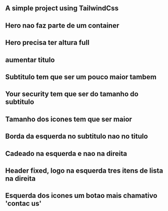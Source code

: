 ## A simple project using TailwindCss

## Hero nao faz parte de um container

## Hero precisa ter altura full

## aumentar titulo

## Subtitulo tem que ser um pouco maior tambem

## Your security tem que ser do tamanho do subtitulo

## Tamanho dos icones tem que ser maior

## Borda da esquerda no subtitulo nao no titulo

## Cadeado na esquerda e nao na direita

## Header fixed, logo na esquerda tres itens de lista na direita

## Esquerda dos icones um botao mais chamativo 'contac us'
